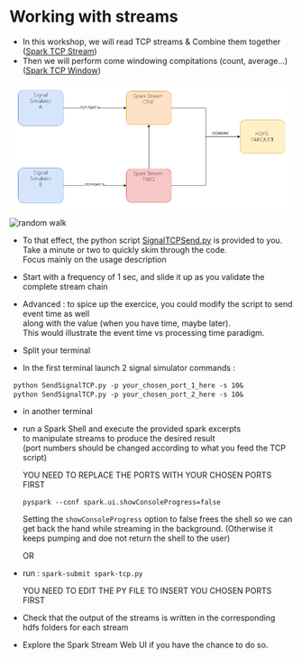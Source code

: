 # Working with streams 

- In this workshop, we will read TCP streams & Combine them together ([Spark TCP Stream](0.spark-tcp.py))
- Then we will perform come windowing compitations (count, average...) ([Spark TCP Window](1.spark-tcp-window.scala))

![spark stream](/res/img/spark-TCP-stream.png)

![random walk](https://miro.medium.com/max/4000/1*WABRtmAWBd0rmEOsbectRA.png)

- To that effect, the python script [SignalTCPSend.py](SignalTCPSend.py) is provided to you.   
  Take a minute or two to quickly skim through the code.  
  Focus mainly on the usage description
  
- Start with a frequency of 1 sec, and slide it up as you validate the complete stream chain 

- Advanced : to spice up the exercice, you could modify the script to send event time as well  
  along with the value (when you have time, maybe later).<br>
  This would illustrate the event time vs processing time paradigm.

- Split your terminal 

- In the first terminal launch 2 signal simulator commands :  
 ````
  python SendSignalTCP.py -p your_chosen_port_1_here -s 10&
  python SendSignalTCP.py -p your_chosen_port_2_here -s 10&
  ````
  
- in another terminal

- run a Spark Shell and execute the provided spark excerpts  
  to manipulate streams to produce the desired result  
  (port numbers should be changed according to what you feed the TCP script)
  
  YOU NEED TO REPLACE THE PORTS WITH YOUR CHOSEN PORTS FIRST

  ````
  pyspark --conf spark.ui.showConsoleProgress=false
  ````
  
  Setting the `showConsoleProgress` option to false frees the shell so we can get back the hand while streaming in the background. 
  (Otherwise it keeps pumping and doe not return the shell to the user)
  
  OR
  
 - run : `spark-submit spark-tcp.py`<br>
   
   YOU NEED TO EDIT THE PY FILE TO INSERT YOU CHOSEN PORTS FIRST

- Check that the output of the streams is written in the corresponding hdfs folders for each stream

- Explore the Spark Stream Web UI if you have the chance to do so.  
  
